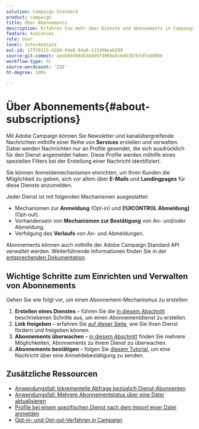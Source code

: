 ```yaml
---
solution: Campaign Standard
product: campaign
title: Über Abonnements
description: Erfahren Sie mehr über Dienste und Abonnements in Campaign Standard.
feature: Audiences
role: User
level: Intermediate
exl-id: 177f0115-d269-44e8-94e0-123360ea6299
source-git-commit: aeeb6b4984b3bdd974960e8c6403876fdfedd886
workflow-type: ht
source-wordcount: '222'
ht-degree: 100%

---
```


# Über Abonnements{#about-subscriptions}

Mit Adobe Campaign können Sie Newsletter und kanalübergreifende Nachrichten mithilfe einer Reihe von **Services** erstellen und verwalten. Dabei werden Nachrichten nur an Profile gesendet, die sich ausdrücklich für den Dienst angemeldet haben. Diese Profile werden mithilfe eines speziellen Filters bei der Erstellung einer Nachricht identifiziert.

Sie können Anmeldemechanismen einrichten, um Ihren Kunden die Möglichkeit zu geben, sich vor allem über **E-Mails** und **Landingpages** für diese Dienste anzumelden.

Jeder Dienst ist mit folgenden Mechanismen ausgestattet:

* Mechanismen zur **Anmeldung** (Opt-in) und **[!UICONTROL Abmeldung]** (Opt-out).
* Vorhandensein von **Mechanismen zur Bestätigung** von An- und/oder Abmeldung.
* Verfolgung des **Verlaufs** von An- und Abmeldungen.

Abonnements können auch mithilfe der Adobe Campaign Standard API verwaltet werden. Weiterführende Informationen finden Sie in der [entsprechenden Dokumentation](../../api/using/creating-a-service.md).

## Wichtige Schritte zum Einrichten und Verwalten von Abonnements

Gehen Sie wie folgt vor, um einen Abonnement-Mechanismus zu erstellen:

1. **Erstellen eines Dienstes** – führen Sie die [in diesem Abschnitt](../../audiences/using/creating-a-service.md) beschriebenen Schritte aus, um einen Abonnementdienst zu erstellen.
1. **Link freigeben** – erfahren Sie [auf dieser Seite](../../audiences/using/promoting-a-service.md), wie Sie Ihren Dienst fördern und freigeben können.
1. **Abonnements überwachen** – [in diesem Abschnitt](../../audiences/using/monitoring-subscriptions.md) finden Sie mehrere Möglichkeiten, Abonnements zu Ihrem Dienst zu überwachen.
1. **Abonnements bestätigen** – folgen Sie [diesem Tutorial](../../audiences/using/confirming-subscription-to-a-service.md), um eine Nachricht über eine Anmeldebestätigung zu senden.

## Zusätzliche Ressourcen

* [Anwendungsfall: Inkrementelle Abfrage bezüglich Dienst-Abonnenten](../../automating/using/incremental-query-on-subscribers.md)
* [Anwendungsfall: Mehrere Abonnementstatus über eine Datei aktualisieren](../../automating/using/updating-subscriptions-from-file.md)
* [Profile bei einem spezifischen Dienst nach dem Import einer Datei anmelden](../../automating/using/subscribing-profiles-from-file.md)
* [Opt-in- und Opt-out-Verfahren in Campaign](../../audiences/using/about-opt-in-and-opt-out-in-campaign.md)

